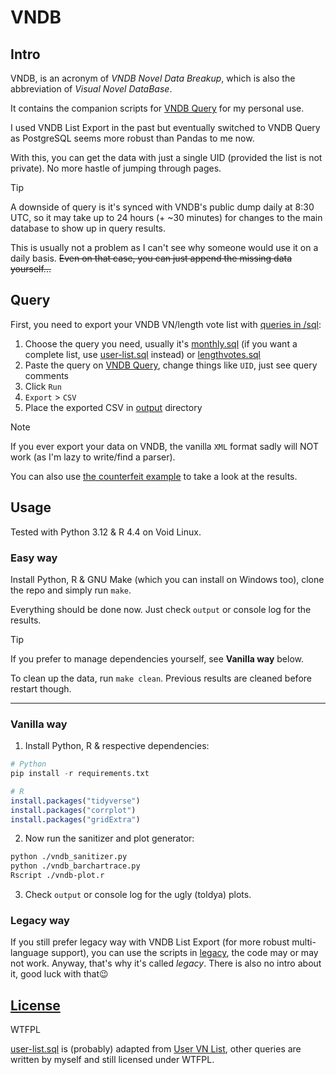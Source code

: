 # VNDB

## Intro

VNDB, is an acronym of *VNDB Novel Data Breakup*, which is also the abbreviation of *Visual Novel DataBase*.

It contains the companion scripts for [VNDB Query](https://query.vndb.org/about) for my personal use.

I used VNDB List Export in the past but eventually switched to VNDB Query
as PostgreSQL seems more robust than Pandas to me now.

With this, you can get the data with just a single UID (provided the list is not private).
No more hastle of jumping through pages.

> [!TIP]
> A downside of query is it's synced with VNDB's public dump daily at 8:30 UTC, so it may take up to 24 hours (+ ~30 minutes) for changes to the main database to show up in query results.

This is usually not a problem as I can't see why someone would use it on a daily basis.
~~Even on that case, you can just append the missing data yourself...~~

## Query

First, you need to export your VNDB VN/length vote list with [queries in /sql](/sql/):
1. Choose the query you need, usually it's [monthly.sql](sql/monthly.sql) (if you want a complete list, use [user-list.sql](sql/user-list.sql) instead) or [lengthvotes.sql](sql/lengthvotes.sql)
2. Paste the query on [VNDB Query](https://query.vndb.org), change things like `UID`, just see query comments
3. Click `Run`
4. `Export` > `CSV`
5. Place the exported CSV in [output](output/) directory

> [!NOTE]
> If you ever export your data on VNDB, the vanilla `XML` format sadly will NOT work (as I'm lazy to write/find a parser).
>
> You can also use [the counterfeit example](example/) to take a look at the results.

## Usage

Tested with Python 3.12 & R 4.4 on Void Linux.

### Easy way

Install Python, R & GNU Make (which you can install on Windows too), clone the repo and simply run `make`.

Everything should be done now.
Just check `output` or console log for the results.

> [!TIP]
> If you prefer to manage dependencies yourself, see **Vanilla way** below.

To clean up the data, run `make clean`.
Previous results are cleaned before restart though.

***

### Vanilla way

1. Install Python, R & respective dependencies:

```python
# Python
pip install -r requirements.txt
```

```r
# R
install.packages("tidyverse")
install.packages("corrplot")
install.packages("gridExtra")
```

2. Now run the sanitizer and plot generator:

```sh
python ./vndb_sanitizer.py
python ./vndb_barchartrace.py
Rscript ./vndb-plot.r
```

3. Check `output` or console log for the ugly (toldya) plots.

### Legacy way

If you still prefer legacy way with VNDB List Export (for more robust multi-language support), you can use the scripts in [legacy](/legacy/), the code may or may not work. Anyway, that's why it's called *legacy*. There is also no intro about it, good luck with that😉

## [License](LICENSE)

WTFPL

[user-list.sql](./sql/user-list.sql) is (probably) adapted from [User VN List](https://query.vndb.org/3ccc1cf3e6f18e48), other queries are written by myself and still licensed under WTFPL.
